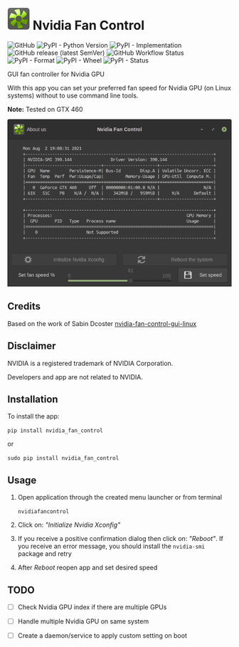 # <img src="https://github.com/tudo75/nvidia-fan-control/blob/eb194449a0f87ad48520faa60e8548fbd44ab934/nvidia_fan_control/nvidiafancontrol.svg" alt="Icon" width="50px;" height="50px;"/> Nvidia Fan Control

![GitHub](https://img.shields.io/github/license/tudo75/nvidia-fan-control)
![PyPI - Python Version](https://img.shields.io/pypi/pyversions/nvidia-fan-control)
![PyPI - Implementation](https://img.shields.io/pypi/implementation/nvidia-fan-control)
![GitHub release (latest SemVer)](https://img.shields.io/github/v/release/tudo75/nvidia-fan-control)
![GitHub Workflow Status](https://img.shields.io/github/workflow/status/tudo75/nvidia-fan-control/Upload%20Python%20Package)
![PyPI - Format](https://img.shields.io/pypi/format/nvidia-fan-control)
![PyPI - Wheel](https://img.shields.io/pypi/wheel/nvidia-fan-control)
![PyPI - Status](https://img.shields.io/pypi/status/nvidia-fan-control)

GUI fan controller for Nvidia GPU

With this app you can set your preferred fan speed for Nvidia GPU (on Linux systems) without to use command line tools.

<b>Note:</b> Tested on GTX 460

<div align="center">
    <img src="https://github.com/tudo75/nvidia-fan-control/blob/5308b771412321387d9f219d7e88ba8e4457abef/gui.png" alt"GUI Main Image" />
</div>

## Credits

Based on the work of Sabin Dcoster <a href="https://github.com/dcostersabin/nvidia-fan-control-gui-linux" target="blank">nvidia-fan-control-gui-linux</a>

## Disclaimer

NVIDIA is a registered trademark of NVIDIA Corporation.

Developers and app are not related to NVIDIA.

## Installation

To install the app:

<code>pip install nvidia_fan_control</code>

or

<code>sudo pip install nvidia_fan_control</code>

## Usage

1. Open application through the created menu launcher or from terminal 

    <code>nvidiafancontrol</code>

2. Click on: <i>"Initialize Nvidia Xconfig"</i>
4. If you receive a positive confirmation dialog then click on: <i>"Reboot"</i>.
If you receive an error message, you should install the <code>nvidia-smi</code> package and retry
5. After <i>Reboot</i> reopen app and set desired speed

## TODO


* [ ] Check Nvidia GPU index if there are multiple GPUs
* [ ] Handle multiple Nvidia GPU on same system
* [ ] Create a daemon/service to apply custom setting on boot

